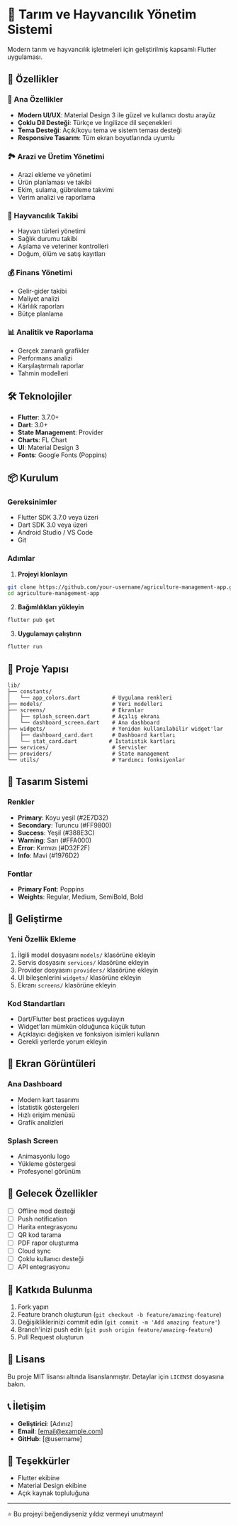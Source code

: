 # 🌾 Tarım ve Hayvancılık Yönetim Sistemi

Modern tarım ve hayvancılık işletmeleri için geliştirilmiş kapsamlı Flutter uygulaması.

## 🚀 Özellikler

### 📱 Ana Özellikler
- **Modern UI/UX**: Material Design 3 ile güzel ve kullanıcı dostu arayüz
- **Çoklu Dil Desteği**: Türkçe ve İngilizce dil seçenekleri
- **Tema Desteği**: Açık/koyu tema ve sistem teması desteği
- **Responsive Tasarım**: Tüm ekran boyutlarında uyumlu

### 🏞️ Arazi ve Üretim Yönetimi
- Arazi ekleme ve yönetimi
- Ürün planlaması ve takibi
- Ekim, sulama, gübreleme takvimi
- Verim analizi ve raporlama

### 🐄 Hayvancılık Takibi
- Hayvan türleri yönetimi
- Sağlık durumu takibi
- Aşılama ve veteriner kontrolleri
- Doğum, ölüm ve satış kayıtları

### 💰 Finans Yönetimi
- Gelir-gider takibi
- Maliyet analizi
- Kârlılık raporları
- Bütçe planlama

### 📊 Analitik ve Raporlama
- Gerçek zamanlı grafikler
- Performans analizi
- Karşılaştırmalı raporlar
- Tahmin modelleri

## 🛠️ Teknolojiler

- **Flutter**: 3.7.0+
- **Dart**: 3.0+
- **State Management**: Provider
- **Charts**: FL Chart
- **UI**: Material Design 3
- **Fonts**: Google Fonts (Poppins)

## 📦 Kurulum

### Gereksinimler
- Flutter SDK 3.7.0 veya üzeri
- Dart SDK 3.0 veya üzeri
- Android Studio / VS Code
- Git

### Adımlar

1. **Projeyi klonlayın**
```bash
git clone https://github.com/your-username/agriculture-management-app.git
cd agriculture-management-app
```

2. **Bağımlılıkları yükleyin**
```bash
flutter pub get
```

3. **Uygulamayı çalıştırın**
```bash
flutter run
```

## 📁 Proje Yapısı

```
lib/
├── constants/
│   └── app_colors.dart          # Uygulama renkleri
├── models/                      # Veri modelleri
├── screens/                     # Ekranlar
│   ├── splash_screen.dart       # Açılış ekranı
│   └── dashboard_screen.dart    # Ana dashboard
├── widgets/                     # Yeniden kullanılabilir widget'lar
│   ├── dashboard_card.dart      # Dashboard kartları
│   └── stat_card.dart          # İstatistik kartları
├── services/                    # Servisler
├── providers/                   # State management
└── utils/                       # Yardımcı fonksiyonlar
```

## 🎨 Tasarım Sistemi

### Renkler
- **Primary**: Koyu yeşil (#2E7D32)
- **Secondary**: Turuncu (#FF9800)
- **Success**: Yeşil (#388E3C)
- **Warning**: Sarı (#FFA000)
- **Error**: Kırmızı (#D32F2F)
- **Info**: Mavi (#1976D2)

### Fontlar
- **Primary Font**: Poppins
- **Weights**: Regular, Medium, SemiBold, Bold

## 🔧 Geliştirme

### Yeni Özellik Ekleme
1. İlgili model dosyasını `models/` klasörüne ekleyin
2. Servis dosyasını `services/` klasörüne ekleyin
3. Provider dosyasını `providers/` klasörüne ekleyin
4. UI bileşenlerini `widgets/` klasörüne ekleyin
5. Ekranı `screens/` klasörüne ekleyin

### Kod Standartları
- Dart/Flutter best practices uygulayın
- Widget'ları mümkün olduğunca küçük tutun
- Açıklayıcı değişken ve fonksiyon isimleri kullanın
- Gerekli yerlerde yorum ekleyin

## 📱 Ekran Görüntüleri

### Ana Dashboard
- Modern kart tasarımı
- İstatistik göstergeleri
- Hızlı erişim menüsü
- Grafik analizleri

### Splash Screen
- Animasyonlu logo
- Yükleme göstergesi
- Profesyonel görünüm

## 🚧 Gelecek Özellikler

- [ ] Offline mod desteği
- [ ] Push notification
- [ ] Harita entegrasyonu
- [ ] QR kod tarama
- [ ] PDF rapor oluşturma
- [ ] Cloud sync
- [ ] Çoklu kullanıcı desteği
- [ ] API entegrasyonu

## 🤝 Katkıda Bulunma

1. Fork yapın
2. Feature branch oluşturun (`git checkout -b feature/amazing-feature`)
3. Değişikliklerinizi commit edin (`git commit -m 'Add amazing feature'`)
4. Branch'inizi push edin (`git push origin feature/amazing-feature`)
5. Pull Request oluşturun

## 📄 Lisans

Bu proje MIT lisansı altında lisanslanmıştır. Detaylar için `LICENSE` dosyasına bakın.

## 📞 İletişim

- **Geliştirici**: [Adınız]
- **Email**: [email@example.com]
- **GitHub**: [@username]

## 🙏 Teşekkürler

- Flutter ekibine
- Material Design ekibine
- Açık kaynak topluluğuna

---

⭐ Bu projeyi beğendiyseniz yıldız vermeyi unutmayın!
